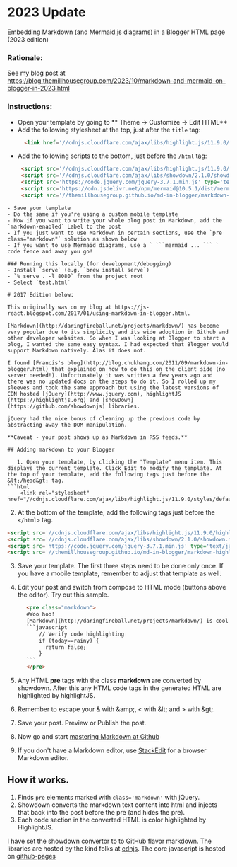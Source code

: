 # 2023 Update
Embedding Markdown (and Mermaid.js diagrams) in a Blogger HTML page (2023 edition)

### Rationale:
See my blog post at https://blog.themillhousegroup.com/2023/10/markdown-and-mermaid-on-blogger-in-2023.html

### Instructions:

- Open your template by going to ** Theme -> Customize -> Edit HTML**
- Add the following stylesheet at the top, just after the `title` tag:
  ```html
    <link href='//cdnjs.cloudflare.com/ajax/libs/highlight.js/11.9.0/styles/default.min.css' rel='stylesheet'/>
   ```
- Add the following scripts to the bottom, just before the `/html` tag:
  ```html
   <script src='//cdnjs.cloudflare.com/ajax/libs/highlight.js/11.9.0/highlight.min.js' type='text/javascript'/>
   <script src='//cdnjs.cloudflare.com/ajax/libs/showdown/2.1.0/showdown.min.js' type='text/javascript'/>
   <script src='https://code.jquery.com/jquery-3.7.1.min.js' type='text/javascript'/>
   <script src='https://cdn.jsdelivr.net/npm/mermaid@10.5.1/dist/mermaid.min.js' type='text/javascript'/>
   <script src='//themillhousegroup.github.io/md-in-blogger/markdown-highlight-in-blogger.js' type='text/javascript'/>
```
- Save your template
- Do the same if you're using a custom mobile template
- Now if you want to write your whole blog post in Markdown, add the `markdown-enabled` Label to the post
- If you just want to use Markdown in certain sections, use the `pre class="markdown"` solution as shown below
- If you want to use Mermaid diagrams, use a ` ```mermaid ... ``` ` code fence and away you go!

### Running this locally (for development/debugging)
- Install `serve` (e.g. `brew install serve`)
- `% serve . -l 8080` from the project root
- Select `test.html`

# 2017 Edition below:

This originally was on my blog at https://js-react.blogspot.com/2017/01/using-markdown-in-blogger.html.

[Markdown](http://daringfireball.net/projects/markdown/) has become very popular due to its simplicity and its wide adoption in Github and other developer websites. So when I was looking at Blogger to start a blog, I wanted the same easy syntax. I had expected that Blogger would support Markdown natively. Alas it does not. 

I found [Francis's blog](http://blog.chukhang.com/2011/09/markdown-in-blogger.html) that explained on how to do this on the client side (no server needed!). Unfortunately it was written a few years ago and there was no updated docs on the steps to do it. So I rolled up my sleeves and took the same approach but using the latest versions of CDN hosted [jQuery](http://www.jquery.com), highlightJS (https://highlightjs.org) and [showDown](https://github.com/showdownjs) libraries. 

jQuery had the nice bonus of cleaning up the previous code by abstracting away the DOM manipulation.

**Caveat - your post shows up as Markdown in RSS feeds.**

## Adding markdown to your Blogger

   1. Open your template, by clicking the "Template" menu item. This displays the current template. Click Edit to modify the template. At the top of your template, add the following tags just before the &lt;/head&gt; tag.
```html
    <link rel="stylesheet" href="//cdnjs.cloudflare.com/ajax/libs/highlight.js/11.9.0/styles/default.min.css"/>
```

   2. At the bottom of the template, add the following tags just before the `</html>` tag.
```html
<script src='//cdnjs.cloudflare.com/ajax/libs/highlight.js/11.9.0/highlight.min.js' type='text/javascript'></script>
<script src='//cdnjs.cloudflare.com/ajax/libs/showdown/2.1.0/showdown.min.js' type='text/javascript'></script>
<script src='https://code.jquery.com/jquery-3.7.1.min.js' type='text/javascript'></script>
<script src='//themillhousegroup.github.io/md-in-blogger/markdown-highlight-in-blogger.js' type='text/javascript'></script>
```

   3. Save your template. The first three steps need to be done only once. If you have a mobile template, remember to adjust that template as well.

   4. Edit your post and switch from compose to HTML mode (buttons above the editor). Try out this sample.
```html
      <pre class="markdown">
      #Woo hoo!
      [Markdown](http://daringfireball.net/projects/markdown/) is cool!
      ```javascript
          // Verify code highlighting
          if (today==rainy) {
            return false;
          }
      ```
      </pre>
```
   5. Any HTML **pre** tags with the class **markdown** are converted by showdown. After this any HTML code tags in the generated HTML are highlighted by highlightJS. 

   6. Remember to escape your &amp; with &amp;amp;, < with &amp;lt; and > with &amp;gt;.

   6. Save your post. Preview or Publish the post.
   7. Now go and start [mastering Markdown at Github](https://guides.github.com/features/mastering-markdown/)
   8. If you don't have a Markdown editor, use [StackEdit](https://stackedit.io/editor) for a browser Markdown editor.
## How it works.

   1. Finds `pre` elements marked with `class='markdown'` with jQuery.  
   2. Showdown converts the markdown text content into html and injects
      that back into the post before the pre (and hides the pre).
   3. Each code section in the converted HTML is color highlighted by HighlightJS.


I have set the showdown convertor to to GitHub flavor markdown. 
The libraries are hosted by the kind folks at [cdnjs](http://cdnjs.com). The core javascript is hosted on [github-pages](https://themillhousegroup.github.io/md-in-blogger/)  

